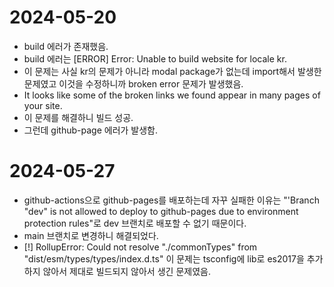 # 2024-05-20

- build 에러가 존재했음.
- build 에러는 [ERROR] Error: Unable to build website for locale kr.
- 이 문제는 사실 kr의 문제가 아니라 modal package가 없는데 import해서 발생한 문제였고 이것을 수정하니까 broken error 문제가 발생했음.
- It looks like some of the broken links we found appear in many pages of your site.
- 이 문제를 해결하니 빌드 성공.
- 그런데 github-page 에러가 발생함.

# 2024-05-27

- github-actions으로 github-pages를 배포하는데 자꾸 실패한 이유는 "'Branch "dev" is not allowed to deploy to github-pages due to environment protection rules"로 dev 브랜치로 배포할 수 없기 때문이다.
- main 브랜치로 변경하니 해결되었다.
- [!] RollupError: Could not resolve "./commonTypes" from "dist/esm/types/types/index.d.ts" 이 문제는 tsconfig에 lib로 es2017을 추가하지 않아서 제대로 빌드되지 않아서 생긴 문제였음.
